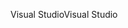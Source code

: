 <span data-ttu-id="b8bdb-101">Visual Studio</span><span class="sxs-lookup"><span data-stu-id="b8bdb-101">Visual Studio</span></span>
